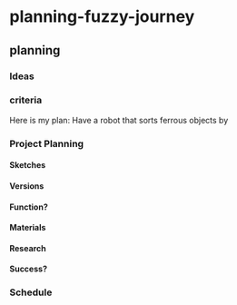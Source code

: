 # planning-fuzzy-journey
## planning

<h3>Ideas</h3>

### criteria
Here is my plan: Have a robot that sorts ferrous objects by 

<h3>Project Planning</h3>
<h4>Sketches</h4>

<h4>Versions</h4>
<!--Different levels of complexity-->

<h4>Function?</h4>

<h4>Materials</h4>

<h4>Research</h4>

<h4>Success?</h4>
<!--Safety!-->

<h3>Schedule</h3>
